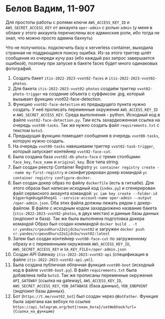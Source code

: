 # Белов Вадим, 11-907

Для простоты работы с ролями ключи ```AWS_ACCESS_KEY_ID``` и ```AWS_SECRET_ACCESS_KEY``` от аккаунта ```oper-admin``` с ролью ```admin``` (у меня в облаке у этого аккаунта перечислены все админские роли, ибо тогда не знал, что можно просто админа бахнуть)

Что не получилось: подключить базу к serverless container, выходила странная не поддающаяся поиску ошибка. Из-за этого триггер шлёт сообщения из очереди кучу раз (ибо каждый раз запрос завершается ошибкой), поэтому при запуске в бакете faces будет много одинаковых фотографий.

1. Создать бакет ```itis-2022-2023-vvot02-faces``` и ```itis-2022-2023-vvot02-photos```.
2. Для бакета ```itis-2022-2023-vvot02-photos``` создаём триггер ```vvot02-photo-trigger``` на создание объекта с суффиксом .jpg, который вызывает функцию vvot02-face-detection.
3. Функцию ```vvot02-face-detection``` из предыдущего пункта нужно создать. У неё прописать переменные окружения ```AWS_ACCESS_KEY_ID``` и ```AWS_SECRET_ACCESS_KEY```. Cреда выполнения - python. Исходный код в файле ```vvot02-face-detection.py```. Там есть захардкоженная ссылка на очередь ```vvot00-tasks```. Так же нужно создать файл ```requirements.txt``` с текстом ```boto3```.
4. Предыдущая функцию помещает сообщения в очередь ```vvot00-tasks```, которую нужно создать.
5. На очередь ```vvot00-tasks``` навешиваем триггер ```vvot02-task-trigger```, который запускает контейнер ```vvot02-face-cut```.
6. Была создана база ```vvot02-db-photo-face``` с тремя столбцами: ```face_key```, ```face_name``` и ```original_key```. Все типа string.
7. Был создан реестр Container Registry ```yc container registry create --name my-first-registry``` и сконфигурирован докер командой ```yc container registry configure-docker```.
8. Был создан докер образ по файлу ```dockerfile``` (есть в гитхабе). Для этого образа был написан исходный код (```index.py```) и сгенерирован файл сервисного аккаунта командой: 
```yc iam key create --folder-id b1gperkgm8uqpk9heg41 --service-account-name oper-admin --output /oper-admin.json```. Оба этих файла должны лежать рядом с докер-файлом. В файле с исходным кодом захардкожено название бакета (```itis-2022-2023-vvot02-photos```, в двух местах) и данные базы данных (эндпоинт и база). Так же была выполнена подготовка докера командой  Образ был создан коммандой ```docker build . -t cr.yandex/crpeus0hurv22o1jdcbu/vvot02``` и загружен ```docker push cr.yandex/crpeus0hurv22o1jdcbu/vvot02:latest```
9. Затем был создан контейнер ```vvot00-face-cut``` по загруженному образу и с переменными окружения ```AWS_ACCESS_KEY_ID```, ```AWS_SECRET_ACCESS_KEY``` и ```SA_KEY_FILE```=```/oper-admin.json```
10. Создан API Gateway ```itis-2022-2023-vvot02-api``` (спецификация в файле ```itis-2022-2023-vvot02-api.yml```).
11. Была создана публичная облачная функция ```vvot00-boot``` (исходный код в файле ```vvot00-boot.py```). В файл ```requirements.txt``` была добавлена либа ```boto3```. Так же прописаны переменные окружения ```API_GATEWAY``` (ссылка на gateway),
```AWS_ACCESS_KEY_ID```, ```AWS_SECRET_ACCESS_KEY```, ```YDB_DATABASE``` (база данных), ```YDB_ENDPOINT``` (эндпоинт базы данных).
12. Бот (```https://t.me/vvot02_bot```) был создан через ```@BotFather```. Функция была зарегана как вебхук по ссылке ```https://api.telegram.org/bot{токен_бота}/setWebhook?url={Ссылка_на_функцию}```